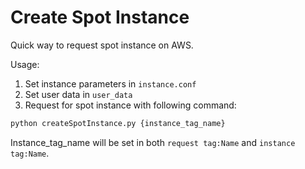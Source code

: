 # Create Spot Instance

Quick way to request spot instance on AWS.

Usage:

1.  Set instance parameters in `instance.conf`
2.  Set user data in `user_data`
3.  Request for spot instance with following command:

``` bash
python createSpotInstance.py {instance_tag_name}
```

Instance_tag_name will be set in both `request tag:Name` and `instance tag:Name`.

